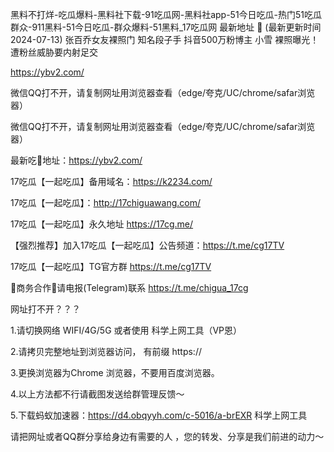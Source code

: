 黑料不打烊-吃瓜爆料-黑料社下载-91吃瓜网-黑料社app-51今日吃瓜-热门51吃瓜群众-911黑料-51今日吃瓜-群众爆料-51黑料_17吃瓜网 最新地址 👋 (最新更新时间2024-07-13) 
张百乔女友裸照门 知名段子手 抖音500万粉博主 小雪 裸照曝光！遭粉丝威胁要内射足交

https://ybv2.com/

微信QQ打不开，请复制网址用浏览器查看（edge/夸克/UC/chrome/safar浏览器）

微信QQ打不开，请复制网址用浏览器查看（edge/夸克/UC/chrome/safar浏览器）

最新吃🍉地址：https://ybv2.com/

17吃瓜【一起吃瓜】备用域名：https://k2234.com/

17吃瓜【一起吃瓜】：http://17chiguawang.com/

17吃瓜【一起吃瓜】永久地址 https://17cg.me/

【强烈推荐】加入17吃瓜【一起吃瓜】公告频道：https://t.me/cg17TV

17吃瓜【一起吃瓜】TG官方群 https://t.me/cg17TV

🤝商务合作🤝请电报(Telegram)联系 https://t.me/chigua_17cg

网址打不开？？？

1.请切换网络 WIFI/4G/5G 或者使用 科学上网工具（VP恩）

2.请拷贝完整地址到浏览器访问， 有前缀 https://

3.更换浏览器为Chrome 浏览器，不要用百度浏览器。

4.以上方法都不行请截图发送给群管理反馈～

5.下载蚂蚁加速器：https://d4.obqyyh.com/c-5016/a-brEXR 科学上网工具

请把网址或者QQ群分享给身边有需要的人 ，您的转发、分享是我们前进的动力～
<!---
cwf565/cwf565 is a ✨ special ✨ repository because its `README.md` (this file) appears on your GitHub profile.
You can click the Preview link to take a look at your changes.
--->
